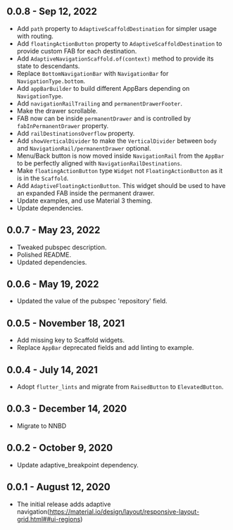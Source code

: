 ## 0.0.8 - Sep 12, 2022

- Add `path` property to `AdaptiveScaffoldDestination` for simpler usage with routing.
- Add `floatingActionButton` property to `AdaptiveScaffoldDestination` to provide custom FAB for each destination.
- Add `AdaptiveNavigationScaffold.of(context)` method to provide its state to descendants.
- Replace `BottomNavigationBar` with `NavigationBar` for `NavigationType.bottom`.
- Add `appBarBuilder` to build different AppBars depending on `NavigationType`.
- Add `navigationRailTrailing` and `permanentDrawerFooter`.
- Make the drawer scrollable.
- FAB now can be inside `permanentDrawer` and is controlled by `fabInPermanentDrawer` property.
- Add `railDestinationsOverflow` property.
- Add `showVerticalDivider` to make the `VerticalDivider` between `body` and `NavigationRail/permanentDrawer` optional. 
- Menu/Back button is now moved inside `NavigationRail` from the `AppBar` to be perfectly aligned with `NavigationRailDestinations`.
- Make `floatingActionButton` type `Widget` not `FloatingActionButton` as it is in the `Scaffold`.
- Add `AdaptiveFloatingActionButton`. This widget should be used to have an expanded FAB inside the permanent drawer.
- Update examples, and use Material 3 theming.
- Update dependencies.

## 0.0.7 - May 23, 2022

- Tweaked pubspec description.
- Polished README.
- Updated dependencies.

## 0.0.6 - May 19, 2022

- Updated the value of the pubspec 'repository' field.

## 0.0.5 - November 18, 2021

- Add missing key to Scaffold widgets.
- Replace `AppBar` deprecated fields and add linting to example.

## 0.0.4 - July 14, 2021

- Adopt `flutter_lints` and migrate from `RaisedButton` to `ElevatedButton`.

## 0.0.3 - December 14, 2020

- Migrate to NNBD

## 0.0.2 - October 9, 2020

- Update adaptive_breakpoint dependency.

## 0.0.1 - August 12, 2020

- The initial release adds adaptive navigation(https://material.io/design/layout/responsive-layout-grid.html##ui-regions)
